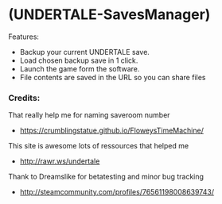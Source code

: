 # (UNDERTALE-SavesManager)


Features:

 * Backup your current UNDERTALE save.
 * Load chosen backup save in 1 click.
 * Launch the game form the software.
 * File contents are saved in the URL so you can share files



### Credits:

That really help me for naming saveroom number
* https://crumblingstatue.github.io/FloweysTimeMachine/

This site is awesome lots of ressources that helped me
* http://rawr.ws/undertale

Thank to Dreamslike for betatesting and minor bug tracking
* http://steamcommunity.com/profiles/76561198008639743/